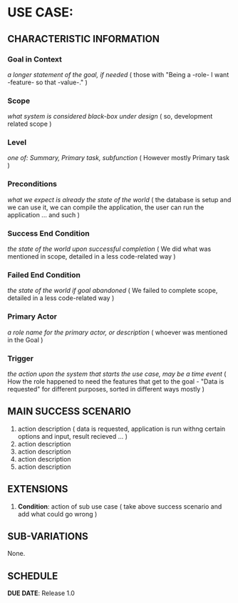 # USE CASE: <number> <the name should be the goal as a short active verb phrase>

## CHARACTERISTIC INFORMATION

### Goal in Context

*a longer statement of the goal, if needed*
( those with "Being a -role- I want -feature- so that -value-." )

### Scope

*what system is considered black-box under design*
( so, development related scope )

### Level

*one of: Summary, Primary task, subfunction*
( However mostly Primary task )

### Preconditions

*what we expect is already the state of the world*
( the database is setup and we can use it, we can compile the application, the user can run the application ... and such )

### Success End Condition

*the state of the world upon successful completion*
( We did what was mentioned in scope, detailed in a less code-related way )

### Failed End Condition

*the state of the world if goal abandoned*
( We failed to complete scope, detailed in a less code-related way )

### Primary Actor

*a role name for the primary actor, or description*
( whoever was mentioned in the Goal )

### Trigger

*the action upon the system that starts the use case, may be a time event*
( How the role happened to need the features that get to the goal - "Data is requested" for different purposes, sorted in different ways mostly )

## MAIN SUCCESS SCENARIO

1. action description ( data is requested, application is run withng certain options and input, result recieved ... )
2. action description
3. action description
4. action description
5. action description

## EXTENSIONS

1. **Condition**: action of sub use case ( take above success scenario and add what could go wrong )

## SUB-VARIATIONS

None.

## SCHEDULE

**DUE DATE**: Release 1.0

